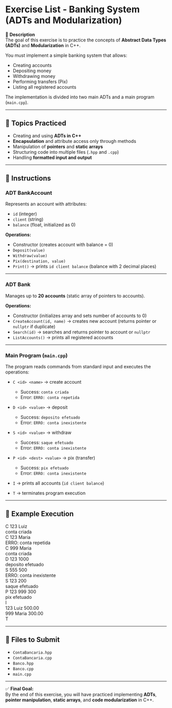 # Exercise List - Banking System (ADTs and Modularization)

📌 **Description**  
The goal of this exercise is to practice the concepts of **Abstract Data Types (ADTs)** and **Modularization** in C++.  

You must implement a simple banking system that allows:  
- Creating accounts  
- Depositing money  
- Withdrawing money  
- Performing transfers (Pix)  
- Listing all registered accounts  

The implementation is divided into two main ADTs and a main program (`main.cpp`).  

---

## 🎯  Topics Practiced
- Creating and using **ADTs in C++**  
- **Encapsulation** and attribute access only through methods  
- Manipulation of **pointers** and **static arrays**  
- Structuring code into multiple files (`.hpp` and `.cpp`)  
- Handling **formatted input and output**  

---

## 📝 Instructions

### ADT **BankAccount**
Represents an account with attributes:  
- `id` (integer)  
- `client` (string)  
- `balance` (float, initialized as 0)  

**Operations:**  
- Constructor (creates account with balance = 0)  
- `Deposit(value)`  
- `Withdraw(value)`  
- `Pix(destination, value)`  
- `Print()` → prints `id client balance` (balance with 2 decimal places)  

---

### ADT **Bank**
Manages up to **20 accounts** (static array of pointers to accounts).  

**Operations:**  
- Constructor (initializes array and sets number of accounts to 0)  
- `CreateAccount(id, name)` → creates new account (returns pointer or `nullptr` if duplicate)  
- `Search(id)` → searches and returns pointer to account or `nullptr`  
- `ListAccounts()` → prints all registered accounts  

---

### Main Program (`main.cpp`)
The program reads commands from standard input and executes the operations:  

- `C <id> <name>` → create account  
  - Success: `conta criada`  
  - Error: `ERRO: conta repetida`  

- `D <id> <value>` → deposit  
  - Success: `deposito efetuado`  
  - Error: `ERRO: conta inexistente`  

- `S <id> <value>` → withdraw  
  - Success: `saque efetuado`  
  - Error: `ERRO: conta inexistente`  

- `P <id> <dest> <value>` → pix (transfer)  
  - Success: `pix efetuado`  
  - Error: `ERRO: conta inexistente`  

- `I` → prints all accounts (`id client balance`)  

- `T` → terminates program execution  

---

## 📖 Example Execution
C 123 Luiz  
conta criada  
C 123 Maria  
ERRO: conta repetida  
C 999 Maria  
conta criada  
D 123 1000  
deposito efetuado  
S 555 500  
ERRO: conta inexistente  
S 123 200  
saque efetuado  
P 123 999 300  
pix efetuado  
I  
123 Luiz 500.00  
999 Maria 300.00  
T  

---

## 📂 Files to Submit
- `ContaBancaria.hpp`  
- `ContaBancaria.cpp`  
- `Banco.hpp`  
- `Banco.cpp`  
- `main.cpp`  

---

✅ **Final Goal:**  
By the end of this exercise, you will have practiced implementing **ADTs**, **pointer manipulation**, **static arrays**, and **code modularization** in C++.  


